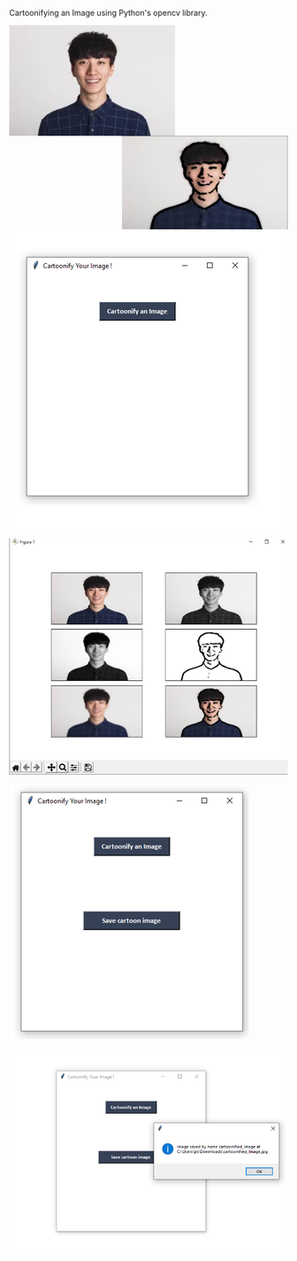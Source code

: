 Cartoonifying an Image using Python's opencv library.


<img align="left" src="https://github.com/nootz1999/Learning/blob/main/Cartoonify/cartoon5.png" width="300" >


<img align="right" src="https://github.com/nootz1999/Learning/blob/main/Cartoonify/cartoon6.png" width="300" >


![Result](https://github.com/nootz1999/Learning/blob/main/Cartoonify/cartoon1.png)


![Result](https://github.com/nootz1999/Learning/blob/main/Cartoonify/cartoon2.png)


![Result](https://github.com/nootz1999/Learning/blob/main/Cartoonify/cartoon3.png)



![Result](https://github.com/nootz1999/Learning/blob/main/Cartoonify/cartoon4.png)
